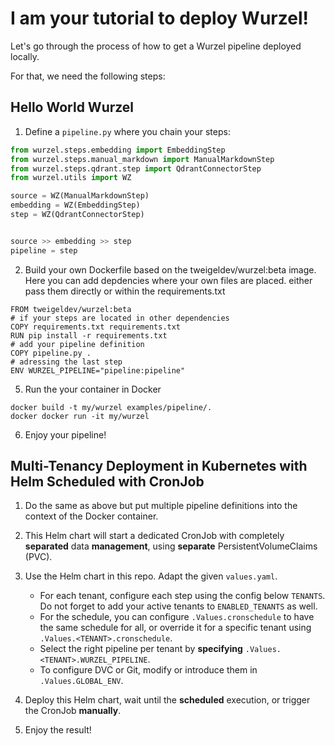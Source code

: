 <!--
SPDX-FileCopyrightText: 2025 Deutsche Telekom AG (opensource@telekom.de)
SPDX-License-Identifier: CC0-1.0
-->
# I am your tutorial to deploy Wurzel!

Let's go through the process of how to get a Wurzel pipeline deployed locally.

For that, we need the following steps:

## Hello World Wurzel
1. Define a `pipeline.py` where you chain your steps:
``` python
from wurzel.steps.embedding import EmbeddingStep
from wurzel.steps.manual_markdown import ManualMarkdownStep
from wurzel.steps.qdrant.step import QdrantConnectorStep
from wurzel.utils import WZ

source = WZ(ManualMarkdownStep)
embedding = WZ(EmbeddingStep)
step = WZ(QdrantConnectorStep)


source >> embedding >> step
pipeline = step

```
2. Build your own Dockerfile based on the tweigeldev/wurzel:beta image. Here you can add depdencies where your own files are placed. either pass them directly or within the requirements.txt
```Docker
FROM tweigeldev/wurzel:beta
# if your steps are located in other dependencies
COPY requirements.txt requirements.txt
RUN pip install -r requirements.txt
# add your pipeline definition
COPY pipeline.py .
# adressing the last step
ENV WURZEL_PIPELINE="pipeline:pipeline"
```
5. Run the your container in Docker
```
docker build -t my/wurzel examples/pipeline/.
docker docker run -it my/wurzel

```
6. Enjoy your pipeline!

## Multi-Tenancy Deployment in Kubernetes with Helm Scheduled with CronJob

1. Do the same as above but put multiple pipeline definitions into the context of the Docker container.
2. This Helm chart will start a dedicated CronJob with completely **separated** data **management**, using **separate** PersistentVolumeClaims (PVC).
3. Use the Helm chart in this repo. Adapt the given `values.yaml`.

   - For each tenant, configure each step using the config below `TENANTS`. Do not forget to add your active tenants to `ENABLED_TENANTS` as well.
   - For the schedule, you can configure `.Values.cronschedule` to have the same schedule for all, or override it for a specific tenant using `.Values.<TENANT>.cronschedule`.
   - Select the right pipeline per tenant by **specifying** `.Values.<TENANT>.WURZEL_PIPELINE`.
   - To configure DVC or Git, modify or introduce them in `.Values.GLOBAL_ENV`.

4. Deploy this Helm chart, wait until the **scheduled** execution, or trigger the CronJob **manually**.
5. Enjoy the result!

